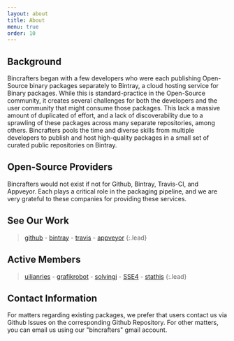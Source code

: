 ```yaml
---
layout: about
title: About
menu: true
order: 10
---
```

## Background
Bincrafters began with a few developers who were each publishing Open-Source binary packages separately to Bintray, a cloud hosting service for Binary packages. While this is standard-practice in the Open-Source community, it creates several challenges for both the developers and the user community that might consume those packages. This lack a massive amount of duplicated of effort, and a lack of discoverability due to a sprawling of these packages across many separate repositories, among others. Bincrafters pools the time and diverse skills from multiple developers to publish and host high-quality packages in a small set of curated public repositories on Bintray.

## Open-Source Providers
Bincrafters would not exist if not for Github, Bintray, Travis-CI, and Appveyor. Each plays a critical role in the packaging pipeline, and we are very grateful to these companies for providing these services. 

## See Our Work

> [github](https://github.com/bincrafters) - [bintray](https://bintray.com/bincrafters) - [travis](https://travis-ci.org/bincrafters) - [appveyor](https://appveyor.com/bincrafters)
{:.lead}


## Active Members

> [uilianries](https://github.com/uilianries) - [grafikrobot](https://github.com/grafikrobot) - [solvingj](https://github.com/solvingj) - [SSE4](https://github.com/SSE4) - [stathis](https://www.npcglib.org/~stathis/blog)
{:.lead}


## Contact Information

For matters regarding existing packages, we prefer that users contact us via Github Issues on the corresponding Github Repository.  For other matters, you can email us using our "bincrafters" gmail account. 